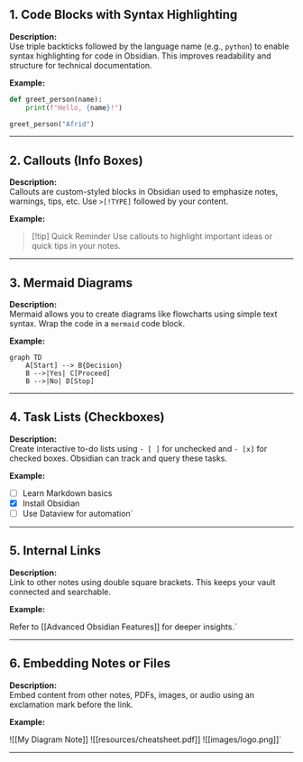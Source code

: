 ## 1. Code Blocks with Syntax Highlighting

**Description:**  
Use triple backticks followed by the language name (e.g., `python`) to enable syntax highlighting for code in Obsidian. This improves readability and structure for technical documentation.

**Example:**

```Python
def greet_person(name):
    print(f"Hello, {name}!")

greet_person("Afrid")
```

---
## 2. Callouts (Info Boxes)

**Description:**  
Callouts are custom-styled blocks in Obsidian used to emphasize notes, warnings, tips, etc. Use `>[!TYPE]` followed by your content.

**Example:**

>[!tip] Quick Reminder
>Use callouts to highlight important ideas or quick tips in your notes.

---

## 3. Mermaid Diagrams

**Description:**  
Mermaid allows you to create diagrams like flowcharts using simple text syntax. Wrap the code in a `mermaid` code block.

**Example:**

```mermaid
graph TD
    A[Start] --> B{Decision}
    B -->|Yes| C[Proceed]
    B -->|No| D[Stop]
```
---

## 4. Task Lists (Checkboxes)

**Description:**  
Create interactive to-do lists using `- [ ]` for unchecked and `- [x]` for checked boxes. Obsidian can track and query these tasks.

**Example:**

- [ ] Learn Markdown basics 
- [x] Install Obsidian 
- [ ] Use Dataview for automation`

---

## 5. Internal Links

**Description:**  
Link to other notes using double square brackets. This keeps your vault connected and searchable.

**Example:**

Refer to [[Advanced Obsidian Features]] for deeper insights.`

---

## 6. Embedding Notes or Files

**Description:**  
Embed content from other notes, PDFs, images, or audio using an exclamation mark before the link.

**Example:**

![[My Diagram Note]] ![[resources/cheatsheet.pdf]] ![[images/logo.png]]`

---

